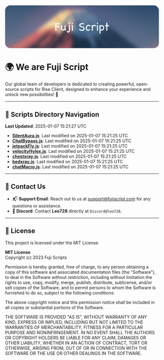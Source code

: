 ![Banner](.github/b.webp)

# 🌍 **We are Fuji Script**

Our global team of developers is dedicated to creating powerful, open-source scripts for Rise Client, designed to enhance your experience and unlock new possibilities! 🌟

---
<!-- SCRIPTS_NAVIGATION_START -->
## 📂 **Scripts Directory Navigation**

**Last Updated**: 2025-01-07 15:21:27 UTC

- **[SilentAura.js](scripts/SilentAura.js)**: Last modified on 2025-01-07 15:21:25 UTC
- **[ChatBypass.js](scripts/ChatBypass.js)**: Last modified on 2025-01-07 15:21:25 UTC
- **[jetpackFly.js](scripts/jetpackFly.js)**: Last modified on 2025-01-07 15:21:25 UTC
- **[velocityHylex.js](scripts/velocityHylex.js)**: Last modified on 2025-01-07 15:21:25 UTC
- **[chestxray.js](scripts/chestxray.js)**: Last modified on 2025-01-07 15:21:25 UTC
- **[bedxray.js](scripts/bedxray.js)**: Last modified on 2025-01-07 15:21:25 UTC
- **[chatMacro.js](scripts/chatMacro.js)**: Last modified on 2025-01-07 15:21:25 UTC

<!-- SCRIPTS_NAVIGATION_END -->

---

## 💬 **Contact Us**  
- 📬 **Support Email**: Reach out to us at [support@fujiscript.com](mailto:support@fujiscript.com) for any questions or assistance.  
- 💬 **Discord**: Contact **Leo728** directly at `Discord@leo728`.

---

## 📜 **License**

This project is licensed under the MIT License.  

**MIT License**  
Copyright (c) 2023 Fuji Scripts  

Permission is hereby granted, free of charge, to any person obtaining a copy of this software and associated documentation files (the "Software"), to deal in the Software without restriction, including without limitation the rights to use, copy, modify, merge, publish, distribute, sublicense, and/or sell copies of the Software, and to permit persons to whom the Software is furnished to do so, subject to the following conditions:  

The above copyright notice and this permission notice shall be included in all copies or substantial portions of the Software.  

THE SOFTWARE IS PROVIDED "AS IS", WITHOUT WARRANTY OF ANY KIND, EXPRESS OR IMPLIED, INCLUDING BUT NOT LIMITED TO THE WARRANTIES OF MERCHANTABILITY, FITNESS FOR A PARTICULAR PURPOSE AND NONINFRINGEMENT. IN NO EVENT SHALL THE AUTHORS OR COPYRIGHT HOLDERS BE LIABLE FOR ANY CLAIM, DAMAGES OR OTHER LIABILITY, WHETHER IN AN ACTION OF CONTRACT, TORT OR OTHERWISE, ARISING FROM, OUT OF OR IN CONNECTION WITH THE SOFTWARE OR THE USE OR OTHER DEALINGS IN THE SOFTWARE.  
